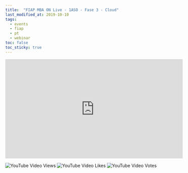 ```yaml
---
title:  "FIAP MBA ON Live - 1ASO - Fase 3 - Cloud"
last_modified_at: 2019-10-10
tags:
  - events
  - fiap
  - pt
  - webinar
toc: false
toc_sticky: true
---
```


<iframe width="560" height="315" src="https://www.youtube.com/embed/iYChd1SVEzc" frameborder="0" allow="accelerometer; autoplay; encrypted-media; gyroscope; picture-in-picture" allowfullscreen></iframe>

![YouTube Video Views](https://img.shields.io/youtube/views/iYChd1SVEzc?style=social)
![YouTube Video Likes](https://img.shields.io/youtube/likes/iYChd1SVEzc?style=social)
![YouTube Video Votes](https://img.shields.io/youtube/likes/iYChd1SVEzc?style=social&withDislikes)